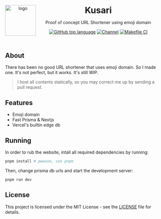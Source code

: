 <header>
<img src="https://www.orzklv.uz/favicons/logo.png" alt="logo" height="100" align="left">
<h1 style="display: inline">Kusari</h1>

Proof of concept URL Shortener using emoji domain

[![GitHub top language](https://img.shields.io/github/languages/top/orzklv/kusari?style=flat-square&logo=github)](https://github.com/orzklv/neko)
[![Channel](https://img.shields.io/badge/Chat-grey?style=flat-square&logo=telegram)](https://t.me/orzklvb)
[![Makefile CI](https://github.com/orzklv/kusari/actions/workflows/test.yml/badge.svg)](https://github.com/orzklv/kusari/actions/workflows/test.yml)

</header>

## About

There has been no good URL shortener that uses emoji domain.
So I made one.
It's not perfect, but it works.
It's still WIP.

> I host all contents statically, so you may correct me up by sending a pull request.

## Features

- Emoji domain
- Fast Prisma & Nextjs
- Vercel's builtin edge db

## Running

In order to rub the website, intall all required dependencies by running:

```bash
pnpm install # pwease, use pnpm
```

Then, change prisma db urls and start the development server:

```bash
pnpm run dev
```

## License

This project is licensed under the MIT License - see the [LICENSE](LICENSE) file for details.